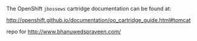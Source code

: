 The OpenShift `jbossews` cartridge documentation can be found at:

http://openshift.github.io/documentation/oo_cartridge_guide.html#tomcat

repo for http://www.bhanuwedspraveen.com/
